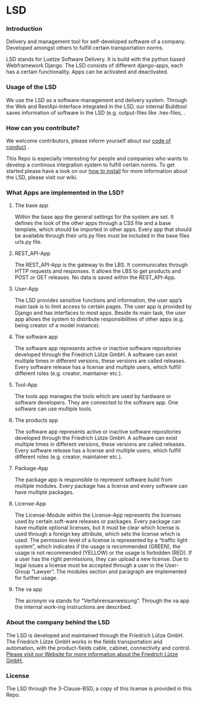 # LSD 
### Introduction 
Delivery and management tool for self-developed software of a company. Developed amongst others to fulfill certain transportation norms.

LSD stands for Luetze Software Delivery. It is build with the python based Webframework Django. 
The LSD consists of different django-apps, each has a certain functionality.
Apps can be activated and deactivated. 

### Usage of the LSD
We use the LSD as a software-management and delivery system. Through the Web and RestApi-Interface integrated in the LSD, our internal Buildtool saves information of software in the LSD (e.g. output-files like .hex-files, . 

### How can you contribute?
We welcome contributors, please inform yourself about our [code of conduct](https://github.com/praktianerJones/LSD/blob/main/CODE_OF_CONDUCT.md) .

This Repo is especially interesting for people and companies who wants to develop a continous integration system to fulfill certain norms.
To get started please have a look on our [how to install](https://github.com/praktianerJones/LSD/blob/main/How_To_Install.md) for more information about the LSD, please visit our wiki. 

### What Apps are implemented in the LSD?

1. The base app

   Within the base app the general settings for the system are set. It defines the look of the other apps through a CSS file and a base template, which should be imported in        other apps. Every app that should be available through their urls.py files must be included in the base files urls.py file.

2. REST_API-App

   The REST_API-App is the gateway to the LBS. It communicates through HTTP requests and responses. It allows the LBS to get products and POST or GET releases. No data is saved 
   within the REST_API-App. 
   
3. User-App

   The LSD provides sensitive functions and information, the user app’s main task is to limit access to certain pages. The user app is provided by Django and has interfaces to 
   most apps. Beside its main task, the user app allows the system to distribute responsibilities of other apps (e.g. being creator of a model instance).  
   
4. The software app

   The software app represents active or inactive software repositories developed through the Friedrich Lütze GmbH. A software can exist multiple times in different versions,      these versions are called releases. Every software release has a license and multiple users, which fulfill different roles (e.g. creator, maintainer etc.).
   
5. Tool-App

   The tools app manages the tools which are used by hardware or software developers. They are connected to the software app. One software can use multiple tools.

6. The products app

   The software app represents active or inactive software repositories developed through the Friedrich Lütze GmbH. A software can exist multiple times in different versions,      these versions are called releases. Every software release has a license and multiple users, which fulfill different roles (e.g. creator, maintainer etc.).
   
7. Package-App

   The package app is responsible to represent software build from multiple modules. Every package has a license and every software can have multiple packages.
   

8. License-App

   The License-Module within the License-App represents the licenses used by certain soft-ware releases or packages. Every package can have multiple optional licenses, but it 
   must be clear which license is used through a foreign key attribute, which sets the license which is used. The permission level of a license is represented by a “traffic 
   light system”, which indicates if the usage is recommended (GREEN), the usage is not recommended (YELLOW) or the usage is forbidden (RED). If a user has the right 
   permissions, they can upload a new license. Due to legal issues a license must be accepted through a user in the User-Group “Lawyer”. The modules section and paragraph are 
   implemented for further usage.  

9. The va app

   The acronym va stands for “Verfahrensanweisung”. Through the va app the internal work-ing instructions are described. 

### About the company behind the LSD
The LSD is developed and maintained through the Friedrich Lütze GmbH. The Friedrich Lütze GmbH works in the fields transportation and automation, with the product-fields cable, cabinet, connectivity and control. 
[Please visit our Website for more information about the Friedrich Lütze GmbH.](https://www.luetze.com)

### License
The LSD through the 3-Clause-BSD, a copy of this license is provided in this Repo. 
